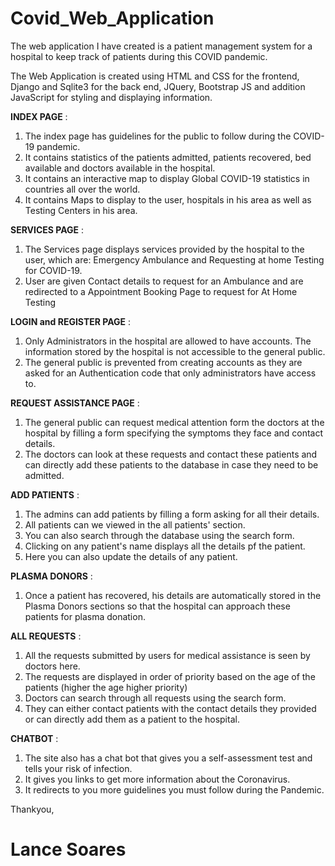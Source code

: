 # Covid_Web_Application

The web application I have created is a patient management system for a hospital to keep track of patients during this COVID pandemic.

The Web Application is created using HTML and CSS for the frontend, Django and Sqlite3 for the back end, JQuery, Bootstrap JS and addition JavaScript for styling and displaying information.

**INDEX PAGE** :

1. The index page has guidelines for the public to follow during the COVID-19 pandemic.
2. It contains statistics of the patients admitted, patients recovered, bed available and doctors available in the hospital.
3. It contains an interactive map to display Global COVID-19 statistics in countries all over the world.
4. It contains Maps to display to the user, hospitals in his area as well as Testing Centers in his area.

**SERVICES PAGE** :

1. The Services page displays services provided by the hospital to the user, which are: Emergency Ambulance and Requesting at home Testing for COVID-19.
2. User are given Contact details to request for an Ambulance and are redirected to a Appointment Booking Page to request for At Home Testing

**LOGIN and REGISTER PAGE** :

1. Only Administrators in the hospital are allowed to have accounts. The information stored by the hospital is not accessible to the general public.
2. The general public is prevented from creating accounts as they are asked for an Authentication code that only administrators have access to.

**REQUEST ASSISTANCE PAGE** :

1. The general public can request medical attention form the doctors at the hospital by filling a form specifying the symptoms they face and contact details.
2. The doctors can look at these requests and contact these patients and can directly add these patients to the database in case they need to be admitted.

**ADD PATIENTS** :

1. The admins can add patients by filling a form asking for all their details.
2. All patients can we viewed in the all patients&#39; section.
3. You can also search through the database using the search form.
4. Clicking on any patient&#39;s name displays all the details pf the patient.
5. Here you can also update the details of any patient.

**PLASMA DONORS** :

1. Once a patient has recovered, his details are automatically stored in the Plasma Donors sections so that the hospital can approach these patients for plasma donation.

**ALL REQUESTS** :

1. All the requests submitted by users for medical assistance is seen by doctors here.
2. The requests are displayed in order of priority based on the age of the patients (higher the age higher priority)
3. Doctors can search through all requests using the search form.
4. They can either contact patients with the contact details they provided or can directly add them as a patient to the hospital.

**CHATBOT** :

1. The site also has a chat bot that gives you a self-assessment test and tells your risk of infection.
2. It gives you links to get more information about the Coronavirus.
3. It redirects to you more guidelines you must follow during the Pandemic.

Thankyou,

# Lance Soares
